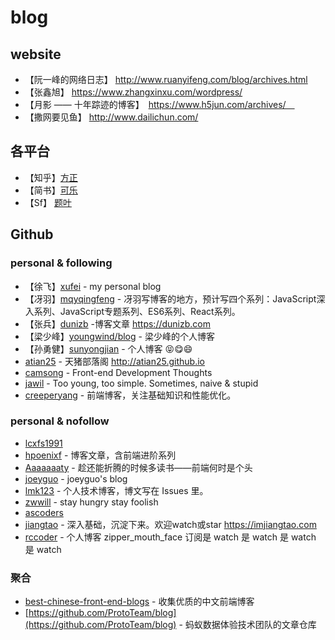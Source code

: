 # blog

## website

- 【阮一峰的网络日志】 http://www.ruanyifeng.com/blog/archives.html
- 【张鑫旭】 https://www.zhangxinxu.com/wordpress/
- 【月影 —— 十年踪迹的博客】　https://www.h5jun.com/archives/　
- 【撒网要见鱼】 http://www.dailichun.com/

## 各平台

- 【知乎】[方正](https://www.zhihu.com/people/fang-zheng-3-34/posts)
- 【简书】[可乐](https://www.jianshu.com/u/4152d9aab276)
- 【Sf】 [题叶](https://segmentfault.com/u/jiyinyiyong/articles)

## Github

### personal & following

- 【徐飞】[xufei](https://github.com/xufei/blog) - my personal blog
- 【冴羽】[mqyqingfeng](https://github.com/mqyqingfeng/Blog) - 冴羽写博客的地方，预计写四个系列：JavaScript深入系列、JavaScript专题系列、ES6系列、React系列。
- 【张兵】[dunizb](https://github.com/dunizb/blog) -博客文章 https://dunizb.com
- 【梁少峰】[youngwind/blog](https://github.com/youngwind/blog) - 梁少峰的个人博客
- 【孙勇健】[sunyongjian](https://github.com/sunyongjian/blog/issues) - 个人博客 :stuck_out_tongue_closed_eyes::yum::smile:
- [atian25](https://github.com/atian25/blog) - 天猪部落阁 http://atian25.github.io
- [camsong](https://github.com/camsong/blog/issues) - Front-end Development Thoughts
- [jawil](https://github.com/jawil/blog/issues) - Too young, too simple. Sometimes, naive & stupid 
- [creeperyang](https://github.com/creeperyang/blog/issues/18) - 前端博客，关注基础知识和性能优化。


### personal & nofollow

- [lcxfs1991](https://github.com/lcxfs1991/blog)
- [hpoenixf](https://github.com/hpoenixf/hpoenixf.github.io) - 博客文章，含前端进阶系列
- [Aaaaaaaty](https://github.com/Aaaaaaaty/blog) - 趁还能折腾的时候多读书——前端何时是个头
- [joeyguo](https://github.com/joeyguo/blog) - joeyguo's blog
- [lmk123](https://github.com/lmk123/blog/issues) - 个人技术博客，博文写在 Issues 里。
- [zwwill](https://github.com/zwwill/blog/issues) - stay hungry stay foolish
- [ascoders](https://github.com/ascoders/blog/issues) 
- [jiangtao](https://github.com/jiangtao/blog) - 深入基础，沉淀下来。欢迎watch或star https://imjiangtao.com
- [rccoder](https://github.com/rccoder/blog/issues) - 个人博客 zipper_mouth_face 订阅是 watch 是 watch 是 watch 是 watch

### 聚合

- [best-chinese-front-end-blogs](https://github.com/FrankFang/best-chinese-front-end-blogs) - 收集优质的中文前端博客
- [https://github.com/ProtoTeam/blog](https://github.com/ProtoTeam/blog) - 蚂蚁数据体验技术团队的文章仓库 
